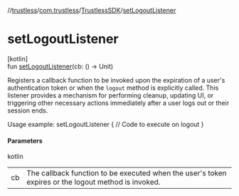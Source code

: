 //[trustless](../../../index.md)/[com.trustless](../index.md)/[TrustlessSDK](index.md)/[setLogoutListener](set-logout-listener.md)

# setLogoutListener

[kotlin]\
fun [setLogoutListener](set-logout-listener.md)(cb: () -&gt; Unit)

Registers a callback function to be invoked upon the expiration of a user's authentication token or when the `logout` method is explicitly called. This listener provides a mechanism for performing cleanup, updating UI, or triggering other necessary actions immediately after a user logs out or their session ends.

Usage example: setLogoutListener {     // Code to execute on logout }

#### Parameters

kotlin

| | |
|---|---|
| cb | The callback function to be executed when the user's token expires or the logout method is invoked. |

